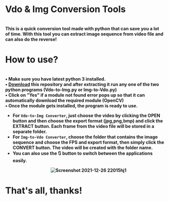 # Vdo & Img Conversion Tools
<br><b>This is a quick conversion tool made with python that can save you a lot of time. With this tool you can extract image sequence from video file and can also do the reverse!
</br>
# How to use?
<br>• Make sure you have latest python 3 installed.
<br>• [Download](https://github.com/Akascape/Vdo-Img-Conversion-Tools/archive/refs/heads/main.zip) this repository and after extracting it run any one of the two python programs (Vdo-to-Img.py or Img-to-Vdo.py)
<br>• Click on "Yes" if a module not found error pops up so that it can automatically download the required module (OpenCV)
<br>• Once the module gets installed, the program is ready to use.
- For `Vdo-to-Img Converter`, just choose the video by clicking the OPEN button and then choose the export format (jpg,png,bmp) and click the EXTRACT button. Each frame from the video file will be stored in a separate folder.
- For `Img-to-Vdo Converter`, choose the folder that contains the image sequence and choose the FPS and export format, then simply click the CONVERT button. The video will be created with the folder name.
- You can also use the 🔃 button to switch between the applications easily.
<br><p align='center'>![Screenshot 2021-12-26 22015hj1](https://user-images.githubusercontent.com/89206401/147751123-62c21abb-ccde-4964-b750-ba37b6cd5be2.png)</p>
# That's all, thanks!
